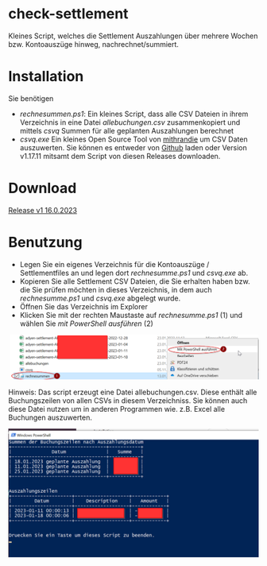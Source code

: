 # check-settlement
Kleines Script, welches die Settlement Auszahlungen über mehrere Wochen bzw. Kontoauszüge hinweg, nachrechnet/summiert.

# Installation
Sie benötigen
* *rechnesummen.ps1*: Ein kleines Script, dass alle CSV Dateien in ihrem Verzeichnis in eine Datei *allebuchungen.csv* zusammenkopiert und mittels *csvq* Summen für alle geplanten Auszahlungen berechnet
* *csvq.exe* Ein kleines Open Source Tool von [mithrandie](https://github.com/mithrandie) um CSV Daten auszuwerten. Sie können es entweder von [Github](https://mithrandie.github.io/csvq/) laden oder Version v1.17.11 mitsamt dem Script von diesen Releases downloaden.

# Download 

[Release v1 16.0.2023](https://github.com/shoepping-merchants-tools/check-settlement/raw/main/releases/1/rechnesummen.zip)

# Benutzung

* Legen Sie ein eigenes Verzeichnis für die Kontoauszüge / Settlementfiles an und legen dort *rechnesumme.ps1* und *csvq.exe* ab.
* Kopieren Sie alle Settlement CSV Dateien, die Sie erhalten haben bzw. die Sie prüfen möchten in dieses Verzeichnis,  in dem auch *rechnesumme.ps1* und *csvq.exe* abgelegt wurde.
* Öffnen Sie das Verzeichnis im Explorer
* Klicken Sie mit der rechten Maustaste auf *rechnesumme.ps1* (1) und wählen Sie *mit PowerShell ausführen* (2)

![Screenshot  Klicken Sie mit der rechten Maustaste auf *rechnesumme.ps1* und wählen Sie *mit PowerShell ausführen*](./Powershell_ausfuehren.png "Powershell ausführen")

Hinweis: Das script erzeugt eine Datei allebuchungen.csv. Diese enthält alle Buchungszeilen von allen CSVs in diesem Verzeichniss. Sie können auch diese Datei nutzen um in anderen Programmen wie. z.B. Excel alle Buchungen auszuwerten.

![So sieht das Ergebnis aus wenn das Script läuft](./beispiel-durchlauf.png "Beispiel")
